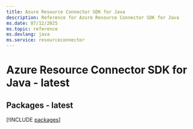 ```yaml
---
title: Azure Resource Connector SDK for Java
description: Reference for Azure Resource Connector SDK for Java
ms.date: 07/12/2025
ms.topic: reference
ms.devlang: java
ms.service: resourceconnector
---
```

# Azure Resource Connector SDK for Java - latest
## Packages - latest
[!INCLUDE [packages](resource-connector-index.md)]